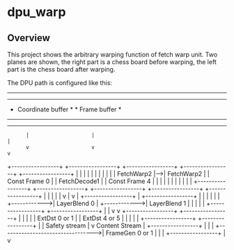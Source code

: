 # dpu_warp

## Overview

This project shows the arbitrary warping function of fetch warp unit. Two planes
are shown, the right part is a chess board before warping, the left part is the
chess board after warping.

The DPU path is configured like this:


 ***********************      ************************************************
 *                     *      *                                              *
 *  Coordinate buffer  *      *             Frame buffer                     *
 *                     *      *                                              *
 ***********************      ************************************************
          |                    |                                           |
          v                    v                                           v
 +-----------------+   +-----------------+   +-----------------+   +-----------------+   +-----------------+
 |                 |   |                 |   |                 |   |                 |   |                 |
 |   FetchWarp2    |-->|   FetchWarp2    |   |  Const Frame 0  |   |   FetchDecode1  |   |  Const Frame 4  |
 |                 |   |                 |   |                 |   |                 |   |                 |
 +-----------------+   +-----------------+   +-----------------+   +-----------------+   +-----------------+
                               |                      |                    |                      |
                               |                      v                    |                      v
                               |             +-----------------+           |             +-----------------+
                               |             |                 |           |             |                 |
                               +------------>|   LayerBlend 0  |           +------------>|   LayerBlend 1  |
                                             |                 |                         |                 |
                                             +-----------------+                         +-----------------+
                                                      |                                           |
                                                      v                                           v
                                             +-----------------+                         +-----------------+
                                             |                 |                         |                 |
                                             |  ExtDst 0 or 1  |                         |  ExtDst 4 or 5  |
                                             |                 |                         |                 |
                                             +-----------------+                         +-----------------+
                                                      |                                           |       Safety stream
                                                      |                                           v
                             Content Stream           |                                  +-----------------+
                                                      |                                  |                 |
                                                      +--------------------------------->| FrameGen 0 or 1 |
                                                                                         |                 |
                                                                                         +-----------------+
                                                                                                  |
                                                                                                  v

